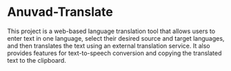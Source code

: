 # Anuvad-Translate
This project is a web-based language translation tool that allows users to enter text in one language, select their desired source and target languages, and then translates the text using an external translation service. It also provides features for text-to-speech conversion and copying the translated text to the clipboard.
